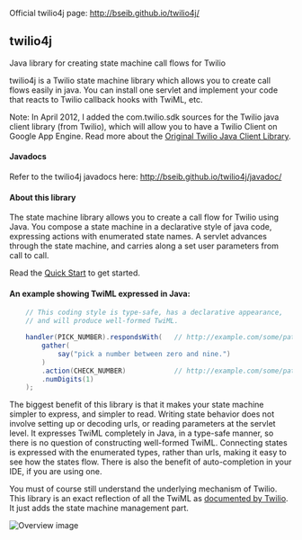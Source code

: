 Official twilio4j page: http://bseib.github.io/twilio4j/

## twilio4j
Java library for creating state machine call flows for Twilio

twilio4j is a Twilio state machine library which allows you to create call flows easily in java. You can install one servlet and implement your code that reacts to Twilio callback hooks with TwiML, etc.

Note: In April 2012, I added the com.twilio.sdk sources for the Twilio java client library (from Twilio), which will allow you to have a Twilio Client on Google App Engine. Read more about the [Original Twilio Java Client Library](https://github.com/bseib/twilio4j/wiki/Original-Twilio-Java-Client-Library).

#### Javadocs
Refer to the twilio4j javadocs here: http://bseib.github.io/twilio4j/javadoc/

#### About this library
The state machine library allows you to create a call flow for Twilio using Java. You compose a state machine in a declarative style of java code, expressing actions with enumerated state names. A servlet advances through the state machine, and carries along a set user parameters from call to call.

Read the [Quick Start](https://github.com/bseib/twilio4j/wiki/Quick-Start) to get started.

#### An example showing TwiML expressed in Java:
```java
    // This coding style is type-safe, has a declarative appearance,
    // and will produce well-formed TwiML.

    handler(PICK_NUMBER).respondsWith(   // http://example.com/some/path/PICK_NUMBER
        gather(
            say("pick a number between zero and nine.")
        )
        .action(CHECK_NUMBER)            // http://example.com/some/path/CHECK_NUMBER
        .numDigits(1)
    );
````

The biggest benefit of this library is that it makes your state machine simpler to express, and simpler to read. Writing state behavior does not involve setting up or decoding urls, or reading parameters at the servlet level. It expresses TwiML completely in Java, in a type-safe manner, so there is no question of constructing well-formed TwiML. Connecting states is expressed with the enumerated types, rather than urls, making it easy to see how the states flow. There is also the benefit of auto-completion in your IDE, if you are using one.

You must of course still understand the underlying mechanism of Twilio. This library is an exact reflection of all the TwiML as [documented by Twilio](http://www.twilio.com/docs/api/twiml/). It just adds the state machine management part.

![Overview image](http://bseib.github.io/twilio4j/img/TwilioCallFlowStateMachine.png)

